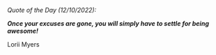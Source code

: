 *Quote of the Day (12/10/2022):*

_**Once your excuses are gone, you will simply have to settle for being awesome!**_

Lorii Myers